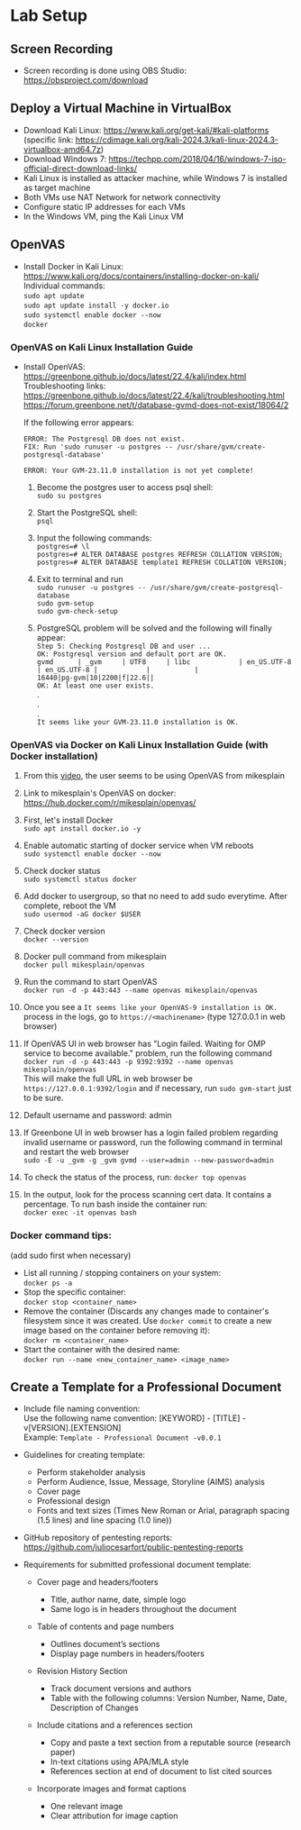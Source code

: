 # Lab Setup

## Screen Recording
- Screen recording is done using OBS Studio: https://obsproject.com/download

## Deploy a Virtual Machine in VirtualBox
- Download Kali Linux: https://www.kali.org/get-kali/#kali-platforms (specific link: https://cdimage.kali.org/kali-2024.3/kali-linux-2024.3-virtualbox-amd64.7z)
- Download Windows 7: https://techpp.com/2018/04/16/windows-7-iso-official-direct-download-links/ 
- Kali Linux is installed as attacker machine, while Windows 7 is installed as target machine
- Both VMs use NAT Network for network connectivity
- Configure static IP addresses for each VMs
- In the Windows VM, ping the Kali Linux VM

## OpenVAS
- Install Docker in Kali Linux: https://www.kali.org/docs/containers/installing-docker-on-kali/<br/>
  Individual commands:<br/>
    `sudo apt update`<br/>
    `sudo apt update install -y docker.io`<br/>
    `sudo systemctl enable docker --now`<br/>
    `docker`

### OpenVAS on Kali Linux Installation Guide
- Install OpenVAS: https://greenbone.github.io/docs/latest/22.4/kali/index.html <br/>
  Troubleshooting links:<br/>
    https://greenbone.github.io/docs/latest/22.4/kali/troubleshooting.html<br/>
    https://forum.greenbone.net/t/database-gvmd-does-not-exist/18064/2<br/>
  
  If the following error appears:<br/>

  `ERROR: The Postgresql DB does not exist.`<br/>
        `FIX: Run 'sudo runuser -u postgres -- /usr/share/gvm/create-postgresql-database'`<br/>

  `ERROR: Your GVM-23.11.0 installation is not yet complete!`<br/>
  
  1. Become the postgres user to access psql shell:<br/>
     `sudo su postgres`<br/>

  2. Start the PostgreSQL shell:<br/>
     `psql`<br/>

  3. Input the following commands:<br/>
     `postgres=# \l`<br/>
     `postgres=# ALTER DATABASE postgres REFRESH COLLATION VERSION;`<br/>
     `postgres=# ALTER DATABASE template1 REFRESH COLLATION VERSION;`<br/>

  4. Exit to terminal and run<br/>
     `sudo runuser -u postgres -- /usr/share/gvm/create-postgresql-database`<br/>
     `sudo gvm-setup`<br/>
     `sudo gvm-check-setup`<br/>

  5. PostgreSQL problem will be solved and the following will finally appear:<br/>
     `Step 5: Checking Postgresql DB and user ... `<br/>
          `OK: Postgresql version and default port are OK.`<br/>
   `gvmd      | _gvm     | UTF8     | libc            | en_US.UTF-8 | en_US.UTF-8 |            |           | `<br/>
   `16440|pg-gvm|10|2200|f|22.6||`<br/>
          `OK: At least one user exists.`<br/>
     .<br/>
     .<br/>
     .<br/>
     `It seems like your GVM-23.11.0 installation is OK.`<br/>

### OpenVAS via Docker on Kali Linux Installation Guide (with Docker installation)
  1. From this [video](https://www.youtube.com/watch?v=jZZhkrY0nOE), the user seems to be using OpenVAS from mikesplain <br/>

  2. Link to mikesplain's OpenVAS on docker: https://hub.docker.com/r/mikesplain/openvas/ <br/>

  3. First, let's install Docker <br/>
  `sudo apt install docker.io -y`
    
  4. Enable automatic starting of docker service when VM reboots <br/>
  `sudo systemctl enable docker --now`

  5. Check docker status <br/>
  `sudo systemctl status docker`

  6. Add docker to usergroup, so that no need to add sudo everytime. After complete, reboot the VM <br/>
  `sudo usermod -aG docker $USER`

  7. Check docker version <br/>
  `docker --version`
  
  8. Docker pull command from mikesplain <br/>
  `docker pull mikesplain/openvas` <br/>

  9. Run the command to start OpenVAS <br/>
  `docker run -d -p 443:443 --name openvas mikesplain/openvas`

  10. Once you see a `It seems like your OpenVAS-9 installation is OK.` process in the logs, go to `https://<machinename>` (type 127.0.0.1 in web browser) <br/>

  11. If OpenVAS UI in web browser has "Login failed. Waiting for OMP service to become available." problem, run the following command <br/>
  `docker run -d -p 443:443 -p 9392:9392 --name openvas mikesplain/openvas` <br/>
      This will make the full URL in web browser be `https://127.0.0.1:9392/login` and if necessary, run `sudo gvm-start` just to be sure.
  
  11. Default username and password: admin

  12. If Greenbone UI in web browser has a login failed problem regarding invalid username or password, run the following command in terminal and restart the web browser <br/>
  `sudo -E -u _gvm -g _gvm gvmd --user=admin --new-password=admin`
  
  13. To check the status of the process, run: `docker top openvas`
  
  14. In the output, look for the process scanning cert data. It contains a percentage. To run bash inside the container run: <br/>
  `docker exec -it openvas bash` <br/>

### Docker command tips:
(add sudo first when necessary)
- List all running / stopping containers on your system: <br/>
  `docker ps -a` <br/>
- Stop the specific container: <br/>
  `docker stop <container_name>` <br/>
- Remove the container (Discards any changes made to container's filesystem since it was created. Use `docker commit` to create a new image based on the container before removing it): <br/>
  `docker rm <container_name>` <br/>
- Start the container with the desired name: <br/>
  `docker run --name <new_container_name> <image_name>` <br/>


## Create a Template for a Professional Document
- Include file naming convention: <br/>
  Use the following name convention: [KEYWORD] - [TITLE] - v[VERSION].[EXTENSION] <br/>
  Example: `Template - Professional Document -v0.0.1`

- Guidelines for creating template:
  - Perform stakeholder analysis
  - Perform Audience, Issue, Message, Storyline (AIMS) analysis
  - Cover page
  - Professional design
  - Fonts and text sizes (Times New Roman or Arial, paragraph spacing (1.5 lines) and line spacing (1.0 line))

- GitHub repository of pentesting reports: https://github.com/juliocesarfort/public-pentesting-reports

- Requirements for submitted professional document template: <br/>
  - Cover page and headers/footers
    - Title, author name, date, simple logo
    - Same logo is in headers throughout the document

  - Table of contents and page numbers
    - Outlines document’s sections
    - Display page numbers in headers/footers

  - Revision History Section
    - Track document versions and authors
    - Table with the following columns: Version Number, Name, Date, Description of Changes

  - Include citations and a references section
    - Copy and paste a text section from a reputable source (research paper)
    - In-text citations using APA/MLA style
    - References section at end of document to list cited sources

  - Incorporate images and format captions
    - One relevant image
    - Clear attribution for image caption

  



  
  
